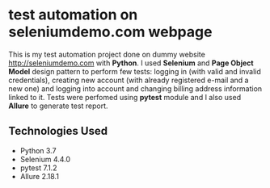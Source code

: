 # test automation on seleniumdemo.com webpage


This is my test automation project done on dummy website http://seleniumdemo.com with **Python**. I used **Selenium** and **Page Object Model** design pattern to perform 
few tests: logging in (with valid and invalid credentials), creating new account (with already registered e-mail and a new one) and logging into account and changing billing address information linked to it.
Tests were perfomed using **pytest** module and I also used **Allure** to generate test report.


## Technologies Used
- Python 3.7
- Selenium 4.4.0
- pytest 7.1.2
- Allure 2.18.1
